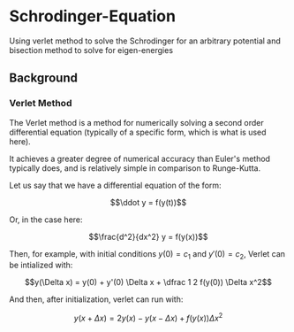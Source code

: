 # Schrodinger-Equation
Using verlet method to solve the Schrodinger for an arbitrary potential and bisection method to solve for eigen-energies

## Background

### Verlet Method

The Verlet method is a method for numerically solving a second order differential equation (typically of a specific form, which is what is used here).

It achieves a greater degree of numerical accuracy than Euler's method typically does, and is relatively simple in comparison to Runge-Kutta.

Let us say that we have a differential equation of the form:

```math
\ddot y = f(y(t))
```
Or, in the case here:

```math
\frac{d^2}{dx^2} y = f(y(x))
```

Then, for example, with initial conditions $y(0) = c_1$ and $y'(0) = c_2$, Verlet can be intialized with:

```math
y(\Delta x) = y(0) + y'(0) \Delta x + \dfrac 1 2 f(y(0)) \Delta x^2
```

And then, after initialization, verlet can run with:
```math
y(x + \Delta x) = 2y(x) - y(x - \Delta x) + f(y(x)) \Delta x^2
```
